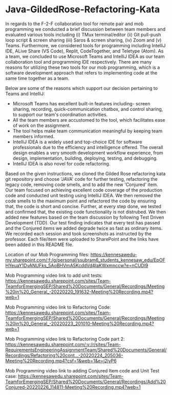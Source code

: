 # Java-GildedRose-Refactoring-Kata

In regards to the F-2-F collaboration tool for remote pair and mob programming we conducted a brief discussion between team members and evaluated various tools including (i) TMux terminal/editor (ii) Git pull-push loop script & screen sharing (iii) Saros & screen sharing, (iv) Zoom and (v) Teams. Furthermore, we considered tools for programming including IntelliJ IDE, ALive Share (VS Code), Replit, CodeTogether, and Teletype (Atom). As a team, we concluded to use Microsoft Teams and IntelliJ IDEA as our team collaboration tool and programming IDE respectively. There are many reasons for utilizing these two tools for our mob programming, which is a software development approach that refers to implementing code at the same time together as a team. 

Below are some of the reasons which support our decision pertaining to Teams and IntelliJ:
- Microsoft Teams has excellent built-in features including- screen sharing, recording, quick-communication chatbox, and control sharing, to support our team's coordination activities.
- All the team members are accustomed to the tool, which facilitates ease of work on the assignment.
- The tool helps make team communication meaningful by keeping team members informed.
- IntelliJ IDEA is a widely used and top-choice IDE for software professionals due to the efficiency and intelligence offered. The overall design enables a very smooth development workflow experience, from design, implementation, building, deploying, testing, and debugging.
- IntelliJ IDEA is also novel for code refactoring.

Based on the given instructions, we cloned the Gilded Rose refactoring kata git repository and choose 'JAVA' code for further testing, refactoring the legacy code, removing code smells, and to add the new 'Conjured' item. Our team focused on achieving excellent code coverage of the production code and conducted unit testing using IntelliJ IDEA. We then removed the code smells to the maximum point and refactored the code by ensuring that, the code is short and concise. Further, at every step done, we tested and confirmed that, the existing code functionality is not distrubed. We then added new features based on the team discussion by following Test Driven Development (TDD). Our test finding indicates that every test has passed and the Conjured items we added degrade twice as fast as ordinary items. We recorded each session and took screenshots as instructed by the professor. Each file/item were uploaded to SharePoint and the links have been added in this README file.


Location of our Mob Programming files:
https://kennesawedu-my.sharepoint.com/:f:/g/personal/ssubram6_students_kennesaw_edu/EpOFHYeuaY1DvANUFks_5AoBHVmA5KcddVd4IaKWxmnccw?e=nCUDl9

Mob Programming video link to add unit tests: 
https://kennesawedu.sharepoint.com/sites/Team-TeamforEmergingSEP/Shared%20Documents/General/Recordings/Meeting%20in%20_General_-20220220_191632-Meeting%20Recording.mp4?web=1

Mob Programming video link to Refactoring Code:
https://kennesawedu.sharepoint.com/sites/Team-TeamforEmergingSEP/Shared%20Documents/General/Recordings/Meeting%20in%20_General_-20220223_201010-Meeting%20Recording.mp4?web=1

Mob Programming video link to Refactoring Code part 2:
https://kennesawedu.sharepoint.com/:v:/r/sites/Team-RequirementsEngineeringAssignmentTeam/Shared%20Documents/General/Recordings/Refactoring%20cont...-20220224_205036-Meeting%20Recording.mp4?csf=1&web=1&e=j2jyP6

Mob Programming video link to adding Conjured Item code and Unit Test case:
https://kennesawedu.sharepoint.com/sites/Team-TeamforEmergingSEP/Shared%20Documents/General/Recordings/Add%20Conjured-20220226_114811-Meeting%20Recording.mp4?web=1
